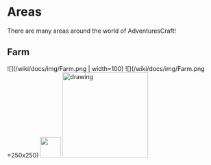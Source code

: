 # **Areas**
There are many areas around the world of AdventuresCraft!

## **Farm**
![](/wiki/docs/img/Farm.png | width=100)
![](/wiki/docs/img/Farm.png =250x250)
<img src=wiki/docs/img/Farm.png width="48">
<img src="/wiki/docs/img/Farm.png" alt="drawing" width="200"/>
